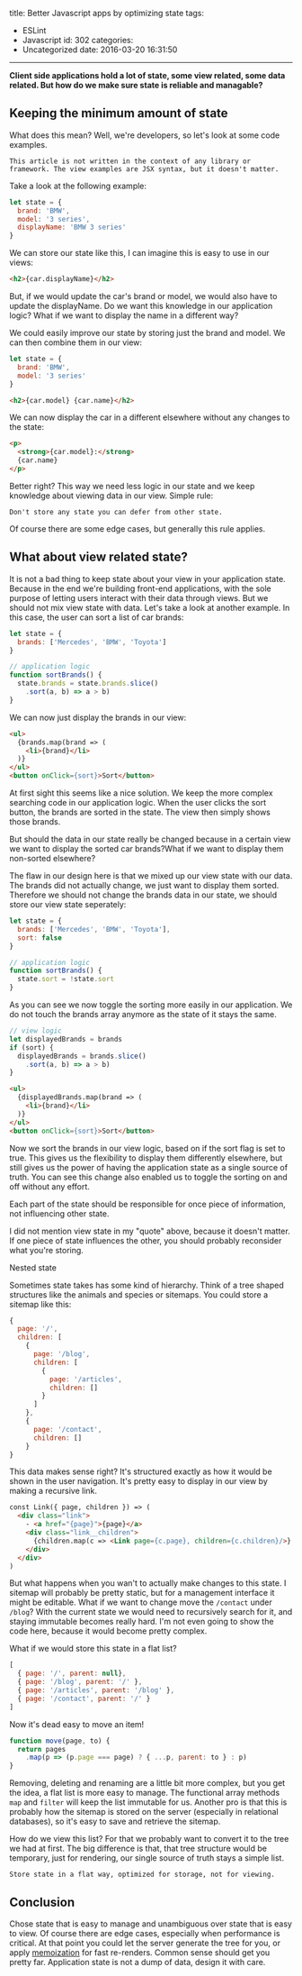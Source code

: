 title: Better Javascript apps by optimizing state
tags:
  - ESLint
  - Javascript
id: 302
categories:
  - Uncategorized
date: 2016-03-20 16:31:50
---

**Client side applications hold a lot of state, some view related, some data related. But how do we make sure state is reliable and managable?**

<!-- more -->

## Keeping the minimum amount of state

What does this mean? Well, we're developers, so let's look at some code examples.

    This article is not written in the context of any library or framework. The view examples are JSX syntax, but it doesn't matter.

Take a look at the following example:

```js
let state = {
  brand: 'BMW',
  model: '3 series',
  displayName: 'BMW 3 series'
}
```

We can store our state like this, I can imagine this is easy to use in our views:

```html
<h2>{car.displayName}</h2>
```

But, if we would update the car's brand or model, we would also have to update the displayName. Do we want this knowledge in our application logic? What if we want to display the name in a different way?

We could easily improve our state by storing just the brand and model. We can then combine them in our view:

```js
let state = {
  brand: 'BMW',
  model: '3 series'
}
```

```html
<h2>{car.model} {car.name}</h2>
```

We can now display the car in a different elsewhere without any changes to the state:

```html
<p>
  <strong>{car.model}:</strong>
  {car.name}
</p>
```

Better right? This way we need less logic in our state and we keep knowledge about viewing data in our view. Simple rule:

    Don't store any state you can defer from other state.

Of course there are some edge cases, but generally this rule applies.

## What about view related state?

It is not a bad thing to keep state about your view in your application state. Because in the end we're building front-end applications, with the sole purpose of letting users interact with their data through views. But we should not mix view state with data. Let's take a look at another example. In this case, the user can sort a list of car brands:

```js
let state = {
  brands: ['Mercedes', 'BMW', 'Toyota']
}
```

```js
// application logic
function sortBrands() {
  state.brands = state.brands.slice()
    .sort(a, b) => a > b)
}
```

We can now just display the brands in our view:

```html
<ul>
  {brands.map(brand => (
    <li>{brand}</li>
  )}
</ul>
<button onClick={sort}>Sort</button>
```

At first sight this seems like a nice solution. We keep the more complex searching code in our application logic. When the user clicks the sort button, the brands are sorted in the state. The view then simply shows those brands.

But should the data in our state really be changed because in a certain view we want to display the sorted car brands?What if we want to display them non-sorted elsewhere?

The flaw in our design here is that we mixed up our view state with our data. The brands did not actually change, we just want to display them sorted. Therefore we should not change the brands data in our state, we should store our view state seperately:

```js
let state = {
  brands: ['Mercedes', 'BMW', 'Toyota'],
  sort: false
}
```

```js
// application logic
function sortBrands() {
  state.sort = !state.sort
}
```

As you can see we now toggle the sorting more easily in our application. We do not touch the brands array anymore as the state of it stays the same.

```js
// view logic
let displayedBrands = brands
if (sort) {
  displayedBrands = brands.slice()
    .sort(a, b) => a > b)
}
```

```html
<ul>
  {displayedBrands.map(brand => (
    <li>{brand}</li>
  )}
</ul>
<button onClick={sort}>Sort</button>
```

Now we sort the brands in our view logic, based on if the sort flag is set to true. This gives us the flexibility to display them differently elsewhere, but still gives us the power of having the application state as a single source of truth. You can see this change also enabled us to toggle the sorting on and off without any effort.

Each part of the state should be responsible for once piece of information, not influencing other state.

I did not mention view state in my "quote" above, because it doesn't matter. If one piece of state influences the other, you should probably reconsider what you're storing.

Nested state

Sometimes state takes has some kind of hierarchy. Think of a tree shaped structures like the animals and species or sitemaps. You could store a sitemap like this:

```js
{
  page: '/',
  children: [
    {
      page: '/blog',
      children: [
        {
          page: '/articles',
          children: []
        }
      ]
    },
    {
      page: '/contact',
      children: []
    }
}
```

This data makes sense right? It's structured exactly as how it would be shown in the user navigation. It's pretty easy to display in our view by making a recursive link.

```html
const Link({ page, children }) => (
  <div class="link">
    - <a href="{page}">{page}</a>
    <div class="link__children">
      {children.map(c => <Link page={c.page}, children={c.children}/>}
    </div>
  </div>
)
```

But what happens when you wan't to actually make changes to this state. I sitemap will probably be pretty static, but for a management interface it might be editable. What if we want to change move the `/contact` under `/blog`? With the current state we would need to recursively search for it, and staying immutable becomes really hard. I'm not even going to show the code here, because it would become pretty complex.

What if we would store this state in a flat list?

```js
[
  { page: '/', parent: null},
  { page: '/blog', parent: '/' },
  { page: '/articles', parent: '/blog' },
  { page: '/contact', parent: '/' }
]
```

Now it's dead easy to move an item!

```js
function move(page, to) {
  return pages
    .map(p => (p.page === page) ? { ...p, parent: to } : p)
}
```

Removing, deleting and renaming are a little bit more complex, but you get the idea, a flat list is more easy to manage. The functional array methods `map` and `filter` will keep the list immutable for us. Another pro is that this is probably how the sitemap is stored on the server (especially in relational databases), so it's easy to save and retrieve the sitemap.

How do we view this list? For that we probably want to convert it to the tree we had at first. The big difference is that, that tree structure would be temporary, just for rendering, our single source of truth stays a simple list.

    Store state in a flat way, optimized for storage, not for viewing.

## Conclusion

Chose state that is easy to manage and unambiguous over state that is easy to view. Of course there are edge cases, especially when performance is critical. At that point you could let the server generate the tree for you, or apply [memoization](https://www.sitepoint.com/implementing-memoization-in-javascript/) for fast re-renders. Common sense should get you pretty far. Application state is not a dump of data, design it with care.
